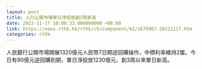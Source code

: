```yaml
---
layout: post
title: 人行公開市場單日淨投放創3周新高
date: 2022-11-17 10:00:33.000000000 +08:00
link: https://news.rthk.hk/rthk/ch/component/k2/1675967-20221117.htm
categories: rthk
---
```


人民銀行公開市場開展1320億元人民幣7日期逆回購操作，中標利率維持2厘。今日有90億元逆回購到期，單日淨投放1230億元，創3周以來單日新高。
